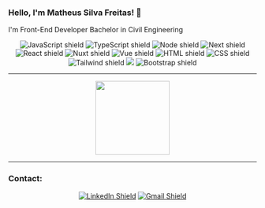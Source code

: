### Hello, I'm Matheus Silva Freitas! 👋

I'm Front-End Developer
Bachelor in Civil Engineering


<div align="center">
  <img src="https://img.shields.io/badge/JavaScript-F7DF1E?style=for-the-badge&logo=javascript&logoColor=black" alt="JavaScript shield">
  <img src="https://img.shields.io/badge/TypeScript-2D79C7?style=for-the-badge&logo=typescript&logoColor=white" alt="TypeScript shield">
  <img src="https://img.shields.io/badge/Node.js-65b04c?style=for-the-badge&logo=node.js&logoColor=white" alt="Node shield">
  <img src="https://img.shields.io/badge/Next.js-000000?style=for-the-badge&logo=vercel&logoColor=white" alt="Next shield"/>
  <img src="https://img.shields.io/badge/React.js-20232A?style=for-the-badge&logo=react&logoColor=61DAFB" alt="React shield"/>
  <img src="https://img.shields.io/badge/Nuxt.js-28fca7?style=for-the-badge&logo=nuxt.js&logoColor=black" alt="Nuxt shield"/>
  <img src="https://img.shields.io/badge/Vue.js-41B883?style=for-the-badge&logo=vue.js&logoColor=white" alt="Vue shield"/>
  <img src="https://img.shields.io/badge/HTML5-E34F26?style=for-the-badge&logo=html5&logoColor=white" alt="HTML shield">
  <img src="https://img.shields.io/badge/CSS3-1572B6?style=for-the-badge&logo=css3&logoColor=white" alt="CSS shield">
  <img src="https://img.shields.io/badge/TailwindCSS-06B6D4?style=for-the-badge&logo=tailwindcss&logoColor=white" alt="Tailwind shield"/>
  <img src="https://img.shields.io/badge/sass-CC6699?style=for-the-badge&logo=sass&logoColor=white"/>
  <img src="https://img.shields.io/badge/Bootstrap-7952B3?style=for-the-badge&logo=bootstrap&logoColor=white" alt="Bootstrap shield"/>
</div>

---
<div align='center'>
  <img height="150rem" src="https://github-readme-stats.vercel.app/api/top-langs/?username=msilvafreitas&layout=compact&theme=chartreuse-dark"/>
</div>

---

### Contact:
<div align='center'>
  <a href="https://www.linkedin.com/in/msilvafreitas/" target="_blank"><img src="https://img.shields.io/badge/-LinkedIn-%230077B5?style=for-the-badge&logo=linkedin&logoColor=white" alt="LinkedIn Shield"></a>
  <a href="mailto:freitas1matheus+github@gmail.com" target="_blank"><img src="https://img.shields.io/badge/Email-EA4335?style=for-the-badge&logo=gmail&logoColor=white" alt="Gmail Shield"></a>
</div>
